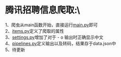 # 腾讯招聘信息爬取:\
1、爬虫从main函数开始，直接运行[main.py](https://github.com/pdf0824/reptile/blob/master/scrapyDemo/Tencent/Tencent/main.py)即可\
2、[items.py](https://github.com/pdf0824/reptile/blob/master/scrapyDemo/Tencent/Tencent/items.py)定义了爬取的属性\
3、[settings.py](https://github.com/pdf0824/reptile/blob/master/scrapyDemo/Tencent/Tencent/settings.py)增加了对于 - o 输出时正确显示中文\
4、[pipelines.py](https://github.com/pdf0824/reptile/blob/master/scrapyDemo/Tencent/Tencent/pipelines.py)定义输出以及转码，结果存于data.json中\
5、待更新